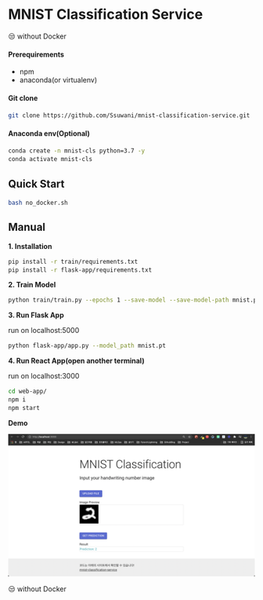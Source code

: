 # MNIST Classification Service

😒 without Docker

#### Prerequirements

- npm
- anaconda(or virtualenv)

#### Git clone

```bash
git clone https://github.com/Ssuwani/mnist-classification-service.git
```

#### Anaconda env(Optional)

```bash
conda create -n mnist-cls python=3.7 -y
conda activate mnist-cls
```

## Quick Start

```bash
bash no_docker.sh
```
## Manual

**1. Installation**

```bash
pip install -r train/requirements.txt
pip install -r flask-app/requirements.txt
```

**2. Train Model**

```bash
python train/train.py --epochs 1 --save-model --save-model-path mnist.pt
```

**3. Run Flask App**

run on localhost:5000

```bash
python flask-app/app.py --model_path mnist.pt
```

**4. Run React App(open another terminal)**

run on localhost:3000

```bash
cd web-app/
npm i
npm start
```



**Demo**

![demo image](./images/demo.png)



😒 without Docker